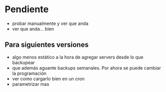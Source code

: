 Pendiente
=========

* probar manualmente y ver que anda
* ver que anda... bien

Para siguientes versiones
-------------------------
* algo menos estático a la hora de agregar servers desde lo que backupear
* que además aguante backups semanales. Por ahora se puede cambiar la programación
* ver como cargarlo bien en un cron
* parametrizar mas
